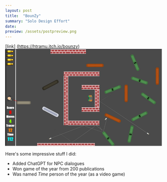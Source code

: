 ```yaml
---
layout: post
title:  "BounZy"
summary: "Solo Design Effort"
date:   
preview: /assets/postpreview.png
---
```

[link] (https://htramu.itch.io/bounzy)
![Picture 1](/assets/bounzy-large1.png)

Here's some impressive stuff I did:

* Added ChatGPT for NPC dialogues
* Won game of the year from 200 publications
* Was named *Time* person of the year (as a video game)
